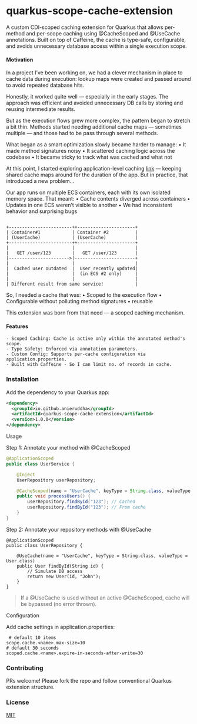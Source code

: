 # quarkus-scope-cache-extension

A custom CDI-scoped caching extension for Quarkus that allows per-method and per-scope caching using @CacheScoped and @UseCache annotations. Built on top of Caffeine, the cache is type-safe, configurable, and avoids unnecessary database access within a single execution scope.

#### Motivation

In a project I’ve been working on, we had a clever mechanism in place to cache data during execution:
lookup maps were created and passed around to avoid repeated database hits.

Honestly, it worked quite well — especially in the early stages. The approach was efficient and avoided unnecessary DB calls by storing and reusing intermediate results.

But as the execution flows grew more complex, the pattern began to stretch a bit thin.
Methods started needing additional cache maps — sometimes multiple — and those had to be pass through several methods.

What began as a smart optimization slowly became harder to manage:
• It made method signatures noisy
• It scattered caching logic across the codebase
• It became tricky to track what was cached and what not

At this point, I started exploring application-level caching [link](https://quarkus.io/guides/cache) — keeping shared cache maps around for the duration of the app. But in practice, that introduced a new problem…

Our app runs on multiple ECS containers, each with its own isolated memory space. That meant:
•	Cache contents diverged across containers
•	Updates in one ECS weren’t visible to another
•	We had inconsistent behavior and surprising bugs

```

+------------------------++----------------------+
| Container#1            | Container #2          |
| (UserCache)            | (UserCache)           |
+------------------------++----------------------+
|                        |                       |
|   GET /user/123        |   GET /user/123       |
|----------------------->|-----------------------+
|                        |                       |
|  Cached user outdated  |  User recently updated|
|                        |  (in ECS #2 only)     |
|                        |                       |
| Different result from same service!            |

```

So, I needed a cache that was:
•	Scoped to the execution flow
•	Configurable without polluting method signatures
•	reusable 

This extension was born from that need — a scoped caching mechanism.

#### Features
```
- Scoped Caching: Cache is active only within the annotated method's scope.
- Type Safety: Enforced via annotation parameters.
- Custom Config: Supports per-cache configuration via application.properties.
- Built with Caffeine - So I can limit no. of records in cache.
```

### Installation

Add the dependency to your Quarkus app:

```xml
<dependency>
  <groupId>io.github.anieruddha</groupId>
  <artifactId>quarkus-scope-cache-extension</artifactId>
  <version>1.0.0</version>
</dependency>

```

Usage

Step 1: Annotate your method with @CacheScoped
```Java
@ApplicationScoped
public class UserService {

    @Inject
    UserRepository userRepository;

    @CacheScoped(name = "UserCache", keyType = String.class, valueType = User.class)
    public void processUsers() {
        userRepository.findById("123"); // Cached
        userRepository.findById("123"); // From cache
    }
}
```

Step 2: Annotate your repository methods with @UseCache

```
@ApplicationScoped
public class UserRepository {

    @UseCache(name = "UserCache", keyType = String.class, valueType = User.class)
    public User findById(String id) {
        // Simulate DB access
        return new User(id, "John");
    }
}
```


> If a @UseCache is used without an active @CacheScoped, cache will be bypassed (no error thrown).

Configuration

Add cache settings in application.properties:
```properties
 # default 10 items
scope.cache.<name>.max-size=10
# default 30 seconds
scoped.cache.<name>.expire-in-seconds-after-write=30
```

### Contributing

PRs welcome! Please fork the repo and follow conventional Quarkus extension structure.

### License

[MIT](https://mit-license.org/)